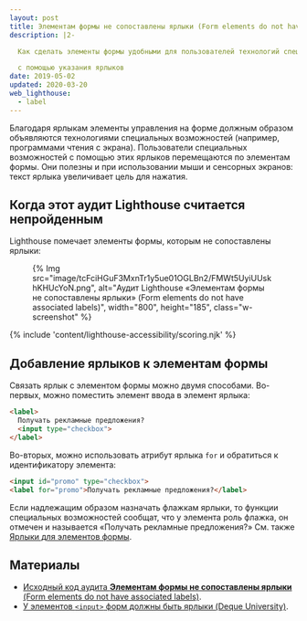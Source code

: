 ```yaml
---
layout: post
title: Элементам формы не сопоставлены ярлыки (Form elements do not have associated labels)
description: |2-

  Как сделать элементы формы удобными для пользователей технологий специальных возможностей

  с помощью указания ярлыков
date: 2019-05-02
updated: 2020-03-20
web_lighthouse:
  - label
---
```


Благодаря ярлыкам элементы управления на форме должным образом объявляются технологиями специальных возможностей (например, программами чтения с экрана). Пользователи специальных возможностей с помощью этих ярлыков перемещаются по элементам формы. Они полезны и при использовании мыши и сенсорных экранов: текст ярлыка увеличивает цель для нажатия.

## Когда этот аудит Lighthouse считается непройденным

Lighthouse помечает элементы формы, которым не сопоставлены ярлыки:

<figure class="w-figure">   {% Img src="image/tcFciHGuF3MxnTr1y5ue01OGLBn2/FMWt5UyiUUskhKHUcYoN.png", alt="Аудит Lighthouse «Элементам формы не сопоставлены ярлыки» (Form elements do not have associated labels)", width="800", height="185", class="w-screenshot" %}</figure>

{% include 'content/lighthouse-accessibility/scoring.njk' %}

## Добавление ярлыков к элементам формы

Связать ярлык с элементом формы можно двумя способами. Во-первых, можно поместить элемент ввода в элемент ярлыка:

```html
<label>
  Получать рекламные предложения?
  <input type="checkbox">
</label>
```

Во-вторых, можно использовать атрибут ярлыка `for` и обратиться к идентификатору элемента:

```html
<input id="promo" type="checkbox">
<label for="promo">Получать рекламные предложения?</label>
```

Если надлежащим образом назначать флажкам ярлыки, то функции специальных возможностей сообщат, что у элемента роль флажка, он отмечен и называется «Получать рекламные предложения?» См. также [Ярлыки для элементов формы](/labels-and-text-alternatives#label-form-elements).

## Материалы

- [Исходный код аудита **Элементам формы не сопоставлены ярлыки** (Form elements do not have associated labels)](https://github.com/GoogleChrome/lighthouse/blob/master/lighthouse-core/audits/accessibility/label.js).
- [У элементов `<input>` форм должны быть ярлыки (Deque University)](https://dequeuniversity.com/rules/axe/3.3/label).
